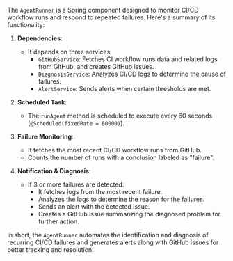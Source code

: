 The `AgentRunner` is a Spring component designed to monitor CI/CD workflow runs and respond to repeated failures. Here's a summary of its functionality:
1. **Dependencies**:
    - It depends on three services:
        - `GitHubService`: Fetches CI workflow runs data and related logs from GitHub, and creates GitHub issues.
        - `DiagnosisService`: Analyzes CI/CD logs to determine the cause of failures.
        - `AlertService`: Sends alerts when certain thresholds are met.

2. **Scheduled Task**:
    - The `runAgent` method is scheduled to execute every 60 seconds (`@Scheduled(fixedRate = 60000)`).

3. **Failure Monitoring**:
    - It fetches the most recent CI/CD workflow runs from GitHub.
    - Counts the number of runs with a conclusion labeled as "failure".

4. **Notification & Diagnosis**:
    - If 3 or more failures are detected:
        - It fetches logs from the most recent failure.
        - Analyzes the logs to determine the reason for the failures.
        - Sends an alert with the detected issue.
        - Creates a GitHub issue summarizing the diagnosed problem for further action.

In short, the `AgentRunner` automates the identification and diagnosis of recurring CI/CD failures and generates alerts along with GitHub issues for better tracking and resolution.